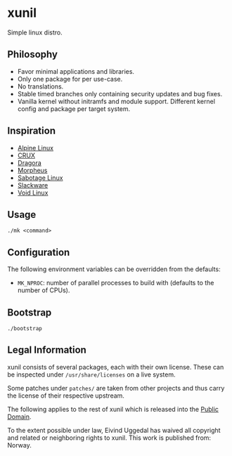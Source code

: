 xunil
=====

Simple linux distro.

Philosophy
----------

* Favor minimal applications and libraries.
* Only one package for per use-case.
* No translations.
* Stable timed branches only containing security updates and bug fixes.
* Vanilla kernel without initramfs and module support. Different kernel
  config and package per target system.

Inspiration
-----------

* [Alpine Linux][]
* [CRUX][]
* [Dragora][]
* [Morpheus][]
* [Sabotage Linux][]
* [Slackware][]
* [Void Linux][]

Usage
-----

    ./mk <command>

## Configuration

The following environment variables can be overridden from the defaults:

* `MK_NPROC`: number of parallel processes to build with (defaults to the
  number of CPUs).

Bootstrap
---------

    ./bootstrap

Legal Information
-----------------

xunil consists of several packages, each with their own license. These
can be inspected under `/usr/share/licenses` on a live system.

Some patches under `patches/` are taken from other projects and thus
carry the license of their respective upstream.

The following applies to the rest of xunil which is released into
the [Public Domain][].

To the extent possible under law, Eivind Uggedal has waived
all copyright and related or neighboring rights to xunil.
This work is published from: Norway.

[Alpine Linux]: https://www.alpinelinux.org/
[CRUX]: https://crux.nu/
[Dragora]: http://www.dragora.org/
[Morpheus]: http://morpheus.2f30.org/
[Sabotage Linux]: https://github.com/sabotage-linux/sabotage
[Slackware]: http://www.slackware.com/
[Void Linux]: http://www.voidlinux.eu/
[Public Domain]: http://creativecommons.org/publicdomain/zero/1.0/
